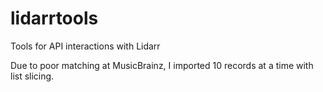 # lidarrtools
Tools for API interactions with Lidarr

Due to poor matching at MusicBrainz, I imported 10 records at a time with list slicing.
